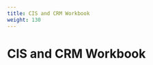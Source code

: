```yaml
---
title: CIS and CRM Workbook
weight: 130
---
```

# CIS and CRM Workbook

<!-- 
todo:

- Give brief narrative followed by an example of the user guide

 -->